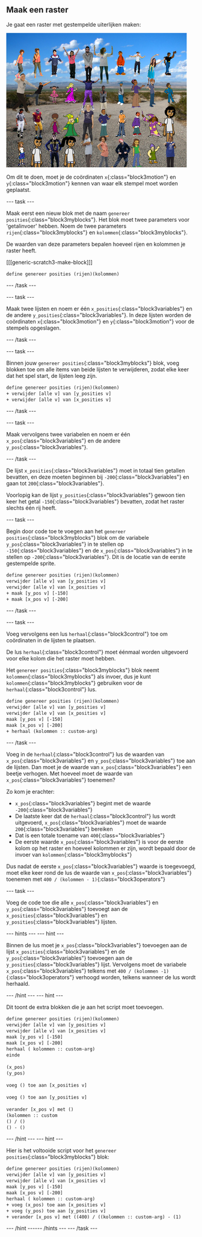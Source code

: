 ## Maak een raster

Je gaat een raster met gestempelde uiterlijken maken:

![stempels in raster](images/stamp_grid.png)

Om dit te doen, moet je de coördinaten `x`{:class="block3motion"} en `y`{:class="block3motion"} kennen van waar elk stempel moet worden geplaatst.

--- task ---

Maak eerst een nieuw blok met de naam `genereer posities`{:class="block3myblocks"}. Het blok moet twee parameters voor 'getalinvoer' hebben. Noem de twee parameters `rijen`{:class="block3myblocks"} en `kolommen`{:class="block3myblocks"}.

De waarden van deze parameters bepalen hoeveel rijen en kolommen je raster heeft.

[[[generic-scratch3-make-block]]]

```blocks3
define genereer posities (rijen)(kolommen)
```

--- /task ---

--- task ---

Maak twee lijsten en noem er één `x_posities`{:class="block3variables"} en de andere `y_posities`{:class="block3variables"}. In deze lijsten worden de coördinaten `x`{:class="block3motion"} en `y`{:class="block3motion"} voor de stempels opgeslagen.

--- /task ---

--- task ---

Binnen jouw `genereer posities`{:class="block3myblocks"} blok, voeg blokken toe om alle items van beide lijsten te verwijderen, zodat elke keer dat het spel start, de lijsten leeg zijn.

```blocks3
define genereer posities (rijen)(kolommen)
+ verwijder [alle v] van [y_posities v]
+ verwijder [alle v] van [x_posities v]
```

--- /task ---

--- task ---

Maak vervolgens twee variabelen en noem er één `x_pos`{:class="block3variables"} en de andere `y_pos`{:class="block3variables"}.

--- /task ---

De lijst `x_posities`{:class="block3variables"} moet in totaal tien getallen bevatten, en deze moeten beginnen bij `-200`{:class="block3variables"} en gaan tot `200`{:class="block3variables"}.

Voorlopig kan de lijst `y_posities`{:class="block3variables"} gewoon tien keer het getal `-150`{:class="block3variables"} bevatten, zodat het raster slechts één rij heeft.

--- task ---

Begin door code toe te voegen aan het `genereer posities`{:class="block3myblocks"} blok om de variabele `y_pos`{:class="block3variables"} in te stellen op `-150`{:class="block3variables"} en de `x_pos`{:class="block3variables"} in te stellen op `-200`{:class="block3variables"}. Dit is de locatie van de eerste gestempelde sprite.

```blocks3
define genereer posities (rijen)(kolommen)
verwijder [alle v] van [y_posities v]
verwijder [alle v] van [x_posities v]
+ maak [y_pos v] [-150]
+ maak [x_pos v] [-200]
```

--- /task ---

--- task ---

Voeg vervolgens een lus `herhaal`{:class="block3control"} toe om coördinaten in de lijsten te plaatsen.

De lus `herhaal`{:class="block3control"} moet éénmaal worden uitgevoerd voor elke kolom die het raster moet hebben.

Het `genereer posities`{:class="block3myblocks"} blok neemt `kolommen`{:class="block3myblocks"} als invoer, dus je kunt `kolommen`{:class="block3myblocks"} gebruiken voor de `herhaal`{:class="block3control"} lus.

```blocks3
define genereer posities (rijen)(kolommen)
verwijder [alle v] van [y_posities v]
verwijder [alle v] van [x_posities v]
maak [y_pos v] [-150]
maak [x_pos v] [-200]
+ herhaal (kolommen :: custom-arg)
```

--- /task ---

Voeg in de `herhaal`{:class="block3control"} lus de waarden van `x_pos`{:class="block3variables"} en `y_pos`{:class="block3variables"} toe aan de lijsten. Dan moet je de waarde van `x_pos`{:class="block3variables"} een beetje verhogen. Met hoeveel moet de waarde van `x_pos`{:class="block3variables"} toenemen?

Zo kom je erachter:

- `x_pos`{:class="block3variables"} begint met de waarde `-200`{:class="block3variables"}
- De laatste keer dat de `herhaal`{:class="block3control"} lus wordt uitgevoerd, `x_pos`{:class="block3variables"} moet de waarde `200`{:class="block3variables"} bereiken
- Dat is een totale toename van `400`{:class="block3variables"}
- De eerste waarde `x_pos`{:class="block3variables"} is voor de eerste kolom op het raster en hoeveel kolommen er zijn, wordt bepaald door de invoer van `kolommen`{:class="block3myblocks"}

Dus nadat de eerste `x_pos`{:class="block3variables"} waarde is toegevoegd, moet elke keer rond de lus de waarde van `x_pos`{:class="block3variables"} toenemen met `400 / (kolommen - 1)`{:class="block3operators"}

--- task ---

Voeg de code toe die alle `x_pos`{:class="block3variables"} en `y_pos`{:class="block3variables"} toevoegt aan de `x_posities`{:class="block3variables"} en `y_posities`{:class="block3variables"} lijsten.

--- hints ---
 --- hint ---

Binnen de lus moet je `x_pos`{:class="block3variables"} toevoegen aan de lijst `x_posities`{:class="block3variables"} en de `y_pos`{:class="block3variables"} toevoegen aan de `y_posities`{:class="block3variables"} lijst. Vervolgens moet de variabele `x_pos`{:class="block3variables"} telkens met `400 / (kolommen -1)`{:class="block3operators"} verhoogd worden, telkens wanneer de lus wordt herhaald.

--- /hint --- --- hint ---

Dit toont de extra blokken die je aan het script moet toevoegen.

```blocks3
define genereer posities (rijen)(kolommen)
verwijder [alle v] van [y_posities v]
verwijder [alle v] van [x_posities v]
maak [y_pos v] [-150]
maak [x_pos v] [-200]
herhaal ( kolommen :: custom-arg)
einde

(x_pos)
(y_pos)

voeg () toe aan [x_posities v]

voeg () toe aan [y_posities v]

verander [x_pos v] met ()
(kolommen :: custom
() / () 
() - ()
```

--- /hint --- --- hint ---

Hier is het voltooide script voor het `genereer posities`{:class="block3myblocks"} blok:

```blocks3
define genereer posities (rijen)(kolommen)
verwijder [alle v] van [y_posities v]
verwijder [alle v] van [x_posities v]
maak [y_pos v] [-150]
maak [x_pos v] [-200]
herhaal ( kolommen :: custom-arg)
+ voeg (x_pos) toe aan [x_posities v]
+ voeg (y_pos) toe aan [y_posities v]
+ verander [x_pos v] met ((400) / ((kolommen :: custom-arg) - (1)
```

--- /hint ------ /hints --- --- /task ---